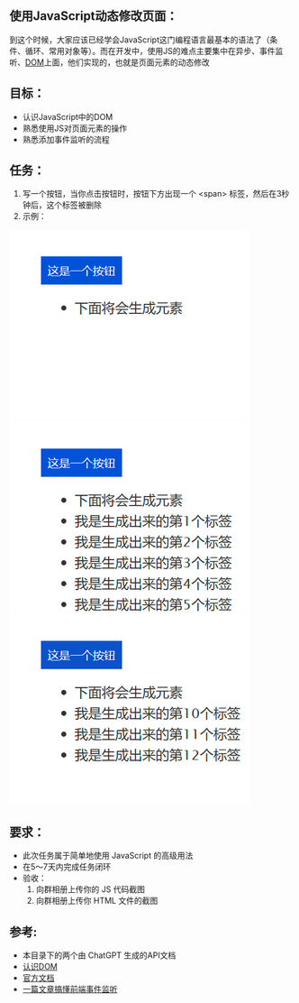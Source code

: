 ## 使用JavaScript动态修改页面：
到这个时候，大家应该已经学会JavaScript这门编程语言最基本的语法了（条件、循环、常用对象等）。而在开发中，使用JS的难点主要集中在异步、事件监听、[DOM](https://www.w3schools.com/js/js_htmldom.asp)上面，他们实现的，也就是页面元素的动态修改

## 目标：
- 认识JavaScript中的DOM
- 熟悉使用JS对页面元素的操作
- 熟悉添加事件监听的流程

## 任务：
1. 写一个按钮，当你点击按钮时，按钮下方出现一个 \<span> 标签，然后在3秒钟后，这个标签被删除
2. 示例：

![Alt text](01.png)
![Alt text](02.png)
![Alt text](03.png)
## 要求：
- 此次任务属于简单地使用 JavaScript 的高级用法
- 在5～7天内完成任务闭环
- 验收：
  1. 向群相册上传你的 JS 代码截图
  2. 向群相册上传你 HTML 文件的截图

## 参考:
- 本目录下的两个由 ChatGPT 生成的API文档
- [认识DOM](https://juejin.cn/post/7205957899653742651)
- [官方文档](https://www.w3schools.com/js/js_htmldom.asp)
- [ 一篇文章搞懂前端事件监听](https://juejin.cn/post/7104055238700892197)